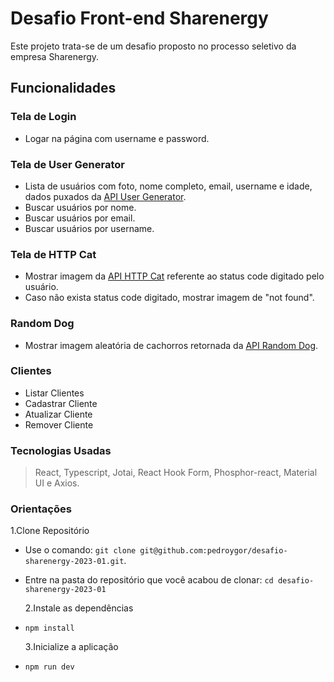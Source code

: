 # Desafio Front-end Sharenergy

Este projeto trata-se de um desafio proposto no processo seletivo da empresa Sharenergy.

## Funcionalidades

### Tela de Login

- Logar na página com username e password.

### Tela de User Generator

- Lista de usuários com foto, nome completo, email, username e idade, dados puxados da [API User Generator](https://randomuser.me/).
- Buscar usuários por nome.
- Buscar usuários por email.
- Buscar usuários por username.

### Tela de HTTP Cat

- Mostrar imagem da [API HTTP Cat](https://http.cat/) referente ao status code digitado pelo usuário.
- Caso não exista status code digitado, mostrar imagem de "not found".

### Random Dog

- Mostrar imagem aleatória de cachorros retornada da [API Random Dog](https://random.dog/).

### Clientes

- Listar Clientes
- Cadastrar Cliente
- Atualizar Cliente
- Remover Cliente

### Tecnologias Usadas

> React, Typescript, Jotai, React Hook Form, Phosphor-react, Material UI e Axios.

### Orientações

1.Clone Repositório

- Use o comando: `git clone git@github.com:pedroygor/desafio-sharenergy-2023-01.git`.
- Entre na pasta do repositório que você acabou de clonar: `cd desafio-sharenergy-2023-01`

  2.Instale as dependências

- `npm install`

  3.Inicialize a aplicação

- `npm run dev`
